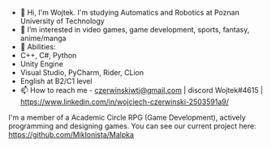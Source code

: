 - 👋 Hi, I'm Wojtek. I'm studying Automatics and Robotics at Poznan University of Technology
- 👀 I’m interested in video games, game development, sports, fantasy, anime/manga
- 🌱 Abilities:
- C++, C#, Python
- Unity Engine
- Visual Studio, PyCharm, Rider, CLion
- English at B2/C1 level
- 📫 How to reach me - czerwinskiwtj@gmail.com | discord Wojtek#4615 | https://www.linkedin.com/in/wojciech-czerwinski-2503591a9/

I'm a member of a Academic Circle RPG (Game Development), actively programming and designing games. You can see our current project here: 
https://github.com/Miklonista/Malpka


